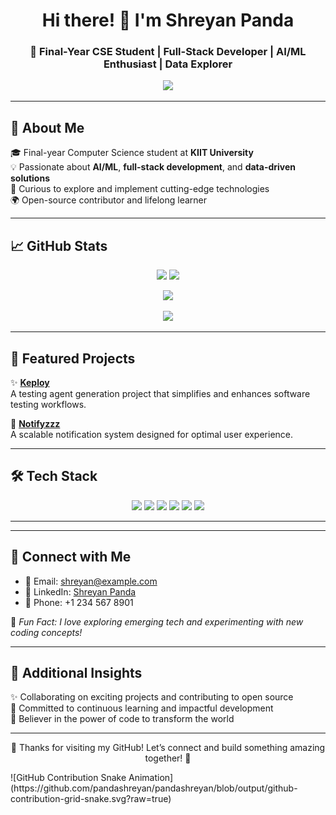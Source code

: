 <h1 align="center">Hi there! 👋 I'm Shreyan Panda</h1>
<h3 align="center">🚀 Final-Year CSE Student | Full-Stack Developer | AI/ML Enthusiast | Data Explorer</h3>

<p align="center">
  <img src="https://readme-typing-svg.demolab.com/?lines=Solving+Real-World+Problems+with+Code!;Passionate+about+AI%2C+ML+%26+Web+Dev;Let's+Build+Something+Amazing+Together!&center=true&width=500&height=45">
</p>

---

## 🌟 About Me

🎓 Final-year Computer Science student at **KIIT University**  
💡 Passionate about **AI/ML**, **full-stack development**, and **data-driven solutions**  
🧠 Curious to explore and implement cutting-edge technologies  
🌍 Open-source contributor and lifelong learner  

---

## 📈 GitHub Stats

<p align="center">
  <img src="https://github-readme-stats.vercel.app/api?username=pandashreyan&show_icons=true&theme=radical" height="165"/>
  <img src="https://github-readme-stats.vercel.app/api/top-langs/?username=pandashreyan&layout=compact&theme=radical" height="165"/>
</p>

<p align="center">
  <img src="https://github-profile-trophy.vercel.app/?username=pandashreyan&theme=dracula&no-frame=true&margin-w=15&row=1&column=6" />
</p>

<p align="center">
  <img src="https://streak-stats.demolab.com/?user=pandashreyan&theme=radical" height="150"/>
</p>

---

## 🔧 Featured Projects

✨ **[Keploy](https://github.com/pandashreyan/keploy)**  
A testing agent generation project that simplifies and enhances software testing workflows.  

📣 **[Notifyzzz](https://github.com/pandashreyan/notifyzzz)**  
A scalable notification system designed for optimal user experience.  

---

## 🛠️ Tech Stack

<p align="center">
  <img src="https://img.shields.io/badge/Go-00ADD8?style=for-the-badge&logo=go&logoColor=white"/>
  <img src="https://img.shields.io/badge/TypeScript-3178C6?style=for-the-badge&logo=typescript&logoColor=white"/>
  <img src="https://img.shields.io/badge/JavaScript-F7DF1E?style=for-the-badge&logo=javascript&logoColor=black"/>
  <img src="https://img.shields.io/badge/React-20232A?style=for-the-badge&logo=react&logoColor=61DAFB"/>
  <img src="https://img.shields.io/badge/HTML5-E34F26?style=for-the-badge&logo=html5&logoColor=white"/>
  <img src="https://img.shields.io/badge/CSS3-1572B6?style=for-the-badge&logo=css3&logoColor=white"/>
</p>

---



---

## 🤝 Connect with Me

- 📧 Email: [shreyan@example.com](mailto:shreyan@example.com)  
- 💼 LinkedIn: [Shreyan Panda](https://www.linkedin.com/in/shreyan-panda/)  
- 📱 Phone: +1 234 567 8901  

💬 *Fun Fact: I love exploring emerging tech and experimenting with new coding concepts!*

---

## 🌈 Additional Insights

✨ Collaborating on exciting projects and contributing to open source  
🚀 Committed to continuous learning and impactful development  
🧩 Believer in the power of code to transform the world  

---

<p align="center">
  🙏 Thanks for visiting my GitHub! Let’s connect and build something amazing together! 🚀
</p>
![GitHub Contribution Snake Animation](https://github.com/pandashreyan/pandashreyan/blob/output/github-contribution-grid-snake.svg?raw=true)
